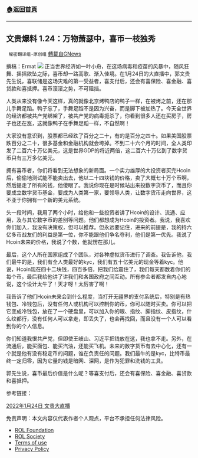 ###  [:house:返回首頁](https://github.com/ourhimalayas/txt)
---


## 文贵爆料 1.24：万物萧瑟中，喜币一枝独秀
` 秘密翻译组-原创组` [轉載自GNews](https://gnews.org/zh-hans/1904588/)

撰稿：Ermat
![](https://assets.gnews.org/wp-content/uploads/2022/01/WhatsApp-Image-2022-01-24-at-9.28.49-PM.jpeg)
正当世界经济如一叶小舟，在这场病毒和疫苗的风暴中，随风狂舞、摇摇欲坠之际，喜币却一路高歌、渐入佳境。在1月24日的大直播中，郭文贵先生说，喜联储是这场灾难的第一受益者，喜支付后，还会有喜保险、喜金融、喜贷款和喜抵押。喜币滚滚之势，不可阻挡。

人类从来没有像今天这样，真的就像北京烤鸭店的鸭子一样，在被烤之前，还在那儿手舞足蹈。鸭子忘了，手舞足蹈不是因为兴奋，而是脚下被加热了。今天全世界的经济都被共产党绑架了，被共产党的病毒扼杀了，你看到很多人还在买房子，房子也还在涨，这就像鸭子在手舞足蹈一样，不自然啊！

大家没有意识到，股票都已经跌了百分之二十，有的是百分之四十。如果美国股票跌百分之二十，很多基金和金融机构就会垮掉。不到二十六个月的时间，全人类印发了二百六十万亿美元，这是世界GDP的将近两倍，这二百六十万亿到了数字货币只有三万多亿美元。

拥有喜币者，你们将看到无法想象的新局面。一个实力雄厚的大投资者买完Hcoin后，偷偷地测试能不能卖出去，他以二十四块钱的价格，卖了大概七十万个币啊，然后提走了所有的钱，他傻眼了。我说你现在是时候站出来投数字货币了，而且你要成立数字货币基金，要成为人类第一家，要领导人类，让数字货币走向世界，这不亚于你拥有一个新的美元系统。

头一段时间，我用了两个小时，给他和一些投资者讲了Hcoin的设计、流通、应用，及与其它数字币的差别等问题。他们都想成为Hcoin的投资者。我说，我喜欢你们加入，我没有决策权，但可以推荐。但永远要记住，进来的前提是，我的持六亿多币战友们的利益是第一位，你不能跟他们争名夺利，他们是第一优先。我说了Hcoin未来的价格，我说了个数，他就愣在那儿。

最后，这个人所在国家组成了个团队，对各种虚拟货币进行了调查。我告诉他，我们最牛的是，我们有全人类最好的kyc，我们有五十亿美元的现金等着kyc。他说，Hcoin现在四十二块钱，四百多倍，把我们给震住了，我们每天都数着你们的每个币。最后我给他讲了讲我们和各国政府之间互动。所有参会者都发自内心地说，这个设计太牛了！天才呀！太厉害了啊！

我告诉了他们Hcoin未来会到什么程度，当打开无疆界的支付系统后，特别是有热钱包、冷钱包后，没有任何人或机构可以控制你的币，你可以随时买卖。你可以把它变成冷钱包，放在了一个硬盘里，可以加入你的眼、指纹、脚指纹、皮指纹，什么纹都行，没有任何人可以拿走，即丢失了，也会再找回，而且没有一个人可以看到你的个人信息。

你们知道我恨共产党，但即使王岐山、习近平把钱放在这，我也拿不走。另外，在流通后，能买面包、能买汽油，还能买飞机。未来的数字货币有去中心化，还有一个就是他有没有稳定币的问题，谁在负责任的问题。我们最牛的是kyc，比特币最终一定归零，因为它量的钱是暗网、深网，是作为犯罪和洗钱的工具。

郭先生说，喜币最后价值是什么呢？等喜支付后，还会有喜保险、喜金融、喜贷款和喜抵押。

参考链接：

[2022年1月24日 文贵大直播](https://gettr.com/streaming/pqa8gpf229)

 

免责声明：本文内容仅代表作者个人观点，平台不承担任何法律风险。

- [ROL Foundation](https://rolfoundation.org/)
- [ROL Society](https://rolsociety.org/)
- [Terms of use](https://gnews.org/terms-of-use-3/)
- [Privacy Policy](https://gnews.org/privacy-policy/)
